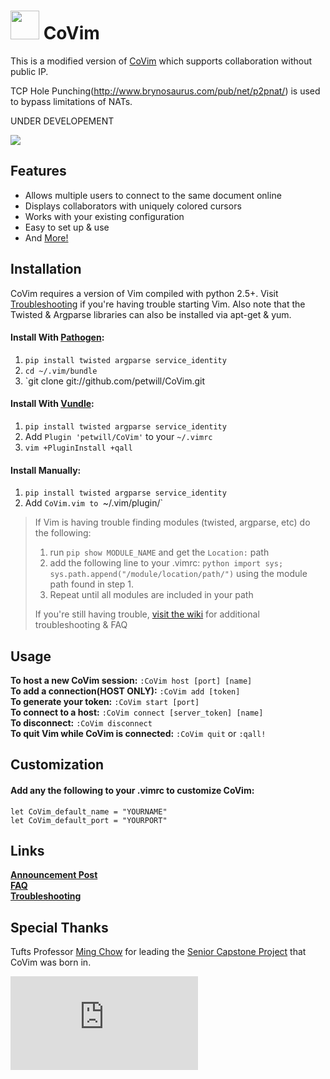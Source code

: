 <img src="http://fredkschott.com/img/CoVim_Icon.png" width="46" height="46" /> CoVim
==========================
This is a modified version of [CoVim](http://fredkschott.com/post/2013/05/introducing-covim-real-time-collaboration-for-vim/) which supports collaboration without public IP.

TCP Hole Punching(http://www.brynosaurus.com/pub/net/p2pnat/) is used to bypass limitations of NATs.

UNDER DEVELOPEMENT

<img src="/doc/covim.gif?raw=true">


## Features
- Allows multiple users to connect to the same document online
- Displays collaborators with uniquely colored cursors 
- Works with your existing configuration
- Easy to set up & use
- And [More!](http://fredkschott.com/post/2013/05/introducing-covim-real-time-collaboration-for-vim/)

## Installation

CoVim requires a version of Vim compiled with python 2.5+. Visit [Troubleshooting](https://github.com/FredKSchott/CoVim/wiki#troubleshooting) if you're having trouble starting Vim.
Also note that the Twisted & Argparse libraries can also be installed via apt-get & yum.

#### Install With [Pathogen](https://github.com/tpope/vim-pathogen):

1. `pip install twisted argparse service_identity`
2. `cd ~/.vim/bundle`
3. `git clone git://github.com/petwill/CoVim.git

#### Install With [Vundle](https://github.com/gmarik/vundle):

1. `pip install twisted argparse service_identity`
2. Add `Plugin 'petwill/CoVim'` to your `~/.vimrc`
3. `vim +PluginInstall +qall`

#### Install Manually:

1. `pip install twisted argparse service_identity`
2. Add `CoVim.vim to `~/.vim/plugin/`

> If Vim is having trouble finding modules (twisted, argparse, etc) do the following:
> 
> 1. run `pip show MODULE_NAME` and get the `Location:` path
> 2. add the following line to your .vimrc: `python import sys; sys.path.append("/module/location/path/")` using the module path found in step 1.
> 3. Repeat until all modules are included in your path
> 
> If you're still having trouble, [visit the wiki](https://github.com/FredKSchott/CoVim/wiki) for additional troubleshooting & FAQ 


## Usage
__To host a new CoVim session:__ `:CoVim host [port] [name]`   
__To add a connection(HOST ONLY):__ `:CoVim add [token]`   
__To generate your token:__           `:CoVim start [port]`   
__To connect to a host:__ `:CoVim connect [server_token] [name]`   
__To disconnect:__ `:CoVim disconnect`   
__To quit Vim while CoVim is connected:__ `:CoVim quit` or `:qall!`


## Customization
#### Add any the following to your .vimrc to customize CoVim:

```
let CoVim_default_name = "YOURNAME"
let CoVim_default_port = "YOURPORT"  
```

## Links
__[Announcement Post](http://www.fredkschott.com/post/50510962864/introducing-covim-collaborative-editing-for-vim)__  
__[FAQ](https://github.com/FredKSchott/CoVim/wiki#faq)__  
__[Troubleshooting](https://github.com/FredKSchott/CoVim/wiki#troubleshooting)__


## Special Thanks
Tufts Professor [Ming Chow](http://www.linkedin.com/in/mchow01) for leading the [Senior Capstone Project](http://tuftsdev.github.io/SoftwareEngineering/) that CoVim was born in.  

[![Analytics](https://ga-beacon.appspot.com/UA-39778226-2/CoVim/Readme.md)](https://github.com/igrigorik/ga-beacon)

